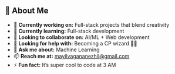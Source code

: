 ## 💫 About Me

- 🔭 **Currently working on:** Full-stack projects that blend creativity  
- 🌱 **Currently learning:** Full-stack development  
- 👯 **Looking to collaborate on:** AI/ML + Web development  
- 🤔 **Looking for help with:** Becoming a CP wizard 🧙‍♂️  
- 💬 **Ask me about:** Machine Learning  
- 📫 **Reach me at:** [mayilvagananezhil@gmail.com](mailto:mayilvagananezhil@gmail.com)  
- ⚡ **Fun fact:** It’s super cool to code at 3 AM
